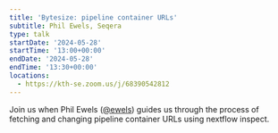 ```yaml
---
title: 'Bytesize: pipeline container URLs'
subtitle: Phil Ewels, Seqera
type: talk
startDate: '2024-05-28'
startTime: '13:00+00:00'
endDate: '2024-05-28'
endTime: '13:30+00:00'
locations:
  - https://kth-se.zoom.us/j/68390542812
---
```


Join us when Phil Ewels ([@ewels](https://github.com/ewels/)) guides us through the process of fetching and changing pipeline container URLs using nextflow inspect. 
